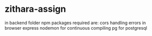 # zithara-assign

in backend folder npm packages required are:
cors handling errors in browser
express
nodemon for continuous compiling
pg for postgresql
